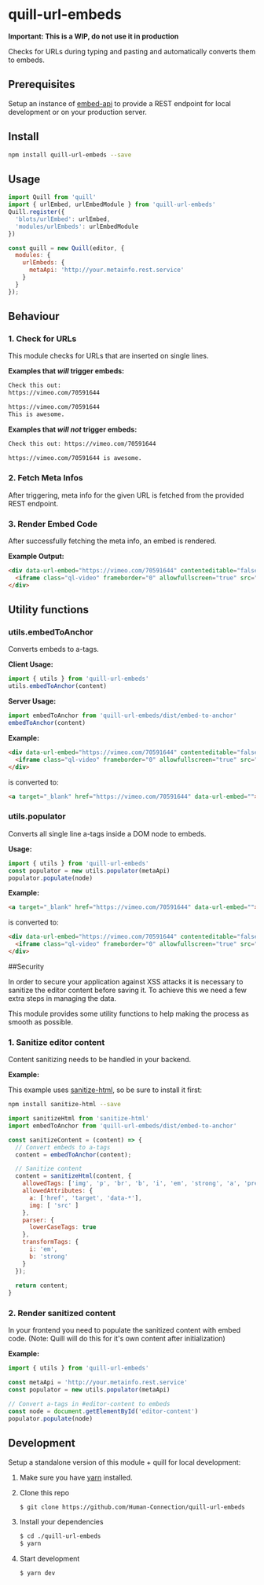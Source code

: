 # quill-url-embeds

**Important: This is a WIP, do not use it in production**

Checks for URLs during typing and pasting and automatically converts them to embeds.

## Prerequisites
 

Setup an instance of [embed-api](https://github.com/Human-Connection/Embed-API) to provide a REST endpoint for local development or on your production server.

## Install

```bash
npm install quill-url-embeds --save
```

## Usage

```javascript
import Quill from 'quill'
import { urlEmbed, urlEmbedModule } from 'quill-url-embeds'
Quill.register({
  'blots/urlEmbed': urlEmbed,
  'modules/urlEmbeds': urlEmbedModule
})

const quill = new Quill(editor, {
  modules: {
    urlEmbeds: {
      metaApi: 'http://your.metainfo.rest.service'
    }
  }
});
```

## Behaviour

### 1. Check for URLs

This module checks for URLs that are inserted on single lines.

**Examples that *will* trigger embeds:**

```html
Check this out:
https://vimeo.com/70591644
```

```html
https://vimeo.com/70591644
This is awesome.
```

**Examples that *will not* trigger embeds:**
```html
Check this out: https://vimeo.com/70591644
```
```html
https://vimeo.com/70591644 is awesome.
```

### 2. Fetch Meta Infos

After triggering, meta info for the given URL is fetched from the provided REST endpoint.

### 3. Render Embed Code

After successfully fetching the meta info, an embed is rendered.

**Example Output:**
```html
<div data-url-embed="https://vimeo.com/70591644" contenteditable="false">
  <iframe class="ql-video" frameborder="0" allowfullscreen="true" src="https://player.vimeo.com/video/70591644/"></iframe>
</div>
```

## Utility functions

### utils.embedToAnchor

Converts embeds to a-tags.

**Client Usage:**

```javascript
import { utils } from 'quill-url-embeds'
utils.embedToAnchor(content)
```

**Server Usage:**

```javascript
import embedToAnchor from 'quill-url-embeds/dist/embed-to-anchor'
embedToAnchor(content)
```

**Example:**
```html
<div data-url-embed="https://vimeo.com/70591644" contenteditable="false">
  <iframe class="ql-video" frameborder="0" allowfullscreen="true" src="https://player.vimeo.com/video/70591644/"></iframe>
</div>
```
is converted to:
```html
<a target="_blank" href="https://vimeo.com/70591644" data-url-embed="">https://vimeo.com/70591644</a>
```

### utils.populator

Converts all single line a-tags inside a DOM node to embeds.

**Usage:**

```javascript
import { utils } from 'quill-url-embeds'
const populator = new utils.populator(metaApi)
populator.populate(node)
```

**Example:**
```html
<a target="_blank" href="https://vimeo.com/70591644" data-url-embed="">https://vimeo.com/70591644</a>
```
is converted to:
```html
<div data-url-embed="https://vimeo.com/70591644" contenteditable="false">
  <iframe class="ql-video" frameborder="0" allowfullscreen="true" src="https://player.vimeo.com/video/70591644/"></iframe>
</div>
```

##Security

In order to secure your application against XSS attacks it is necessary to sanitize the editor content before saving it. To achieve this we need a few extra steps in managing the data.

This module provides some utility functions to help making the process as smooth as possible.

### 1. Sanitize editor content

Content sanitizing needs to be handled in your backend.

**Example:**

This example uses [sanitize-html](https://www.npmjs.com/package/sanitize-html), so be sure to install it first:
```bash
npm install sanitize-html --save
```

```javascript
import sanitizeHtml from 'sanitize-html'
import embedToAnchor from 'quill-url-embeds/dist/embed-to-anchor'

const sanitizeContent = (content) => {
  // Convert embeds to a-tags
  content = embedToAnchor(content);

  // Sanitize content
  content = sanitizeHtml(content, {
    allowedTags: ['img', 'p', 'br', 'b', 'i', 'em', 'strong', 'a', 'pre', 'ul', 'li', 'ol', 'span'],
    allowedAttributes: {
      a: ['href', 'target', 'data-*'],
      img: [ 'src' ]
    },
    parser: {
      lowerCaseTags: true
    },
    transformTags: {
      i: 'em',
      b: 'strong'
    }
  });
  
  return content;
}
```

### 2. Render sanitized content

In your frontend you need to populate the sanitized content with embed code. (Note: Quill will do this for it's own content after initialization)

**Example:**

```javascript
import { utils } from 'quill-url-embeds'

const metaApi = 'http://your.metainfo.rest.service'
const populator = new utils.populator(metaApi)

// Convert a-tags in #editor-content to embeds
const node = document.getElementById('editor-content')
populator.populate(node)

```

## Development

Setup a standalone version of this module + quill for local development:

1. Make sure you have [yarn](https://yarnpkg.com) installed.

2. Clone this repo
   ``` bash
   $ git clone https://github.com/Human-Connection/quill-url-embeds
   ```

3. Install your dependencies
   ``` bash
   $ cd ./quill-url-embeds
   $ yarn
   ```
   
4. Start development
   ``` bash
   $ yarn dev
   ```




